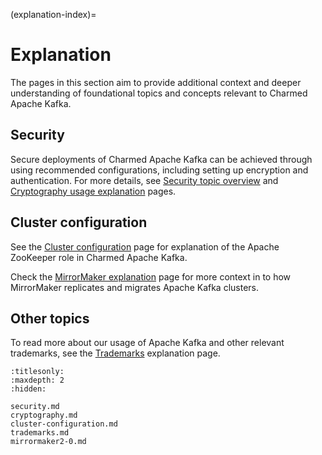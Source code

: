 (explanation-index)=
# Explanation

The pages in this section aim to provide additional context and deeper understanding of foundational topics and concepts relevant to Charmed Apache Kafka.

## Security

Secure deployments of Charmed Apache Kafka can be achieved through using recommended configurations, including setting up encryption and authentication.
For more details, see [Security topic overview](explanation-security) and [Cryptography usage explanation](explanation-cryptography) pages.

## Cluster configuration

See the [Cluster configuration](explanation-cluster-configuration) page for explanation of the Apache ZooKeeper role in Charmed Apache Kafka.

Check the [MirrorMaker explanation](explanation-mirrormaker2-0) page for more context in to how MirrorMaker replicates and migrates Apache Kafka clusters.

## Other topics

To read more about our usage of Apache Kafka and other relevant trademarks, see the [Trademarks](explanation-trademarks) explanation page.

```{toctree}
:titlesonly:
:maxdepth: 2
:hidden:

security.md
cryptography.md
cluster-configuration.md
trademarks.md
mirrormaker2-0.md
```
